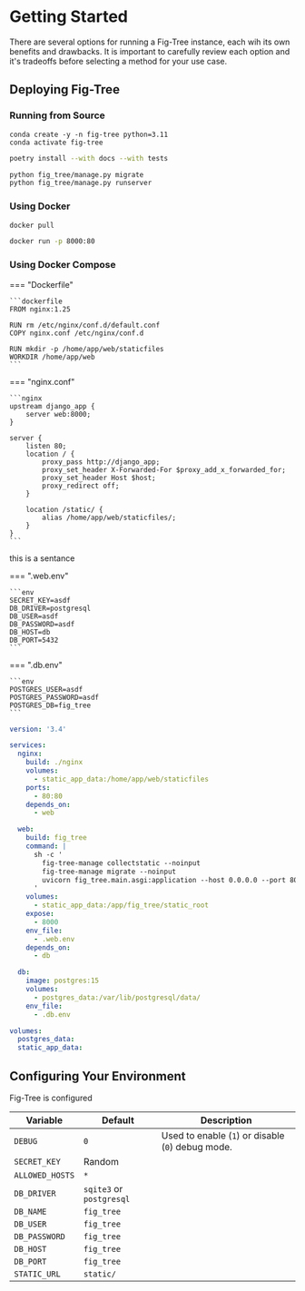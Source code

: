 # Getting Started

There are several options for running a Fig-Tree instance, each wih its own benefits and drawbacks.
It is important to carefully review each option and it's tradeoffs before selecting a method for your use case.

## Deploying Fig-Tree

### Running from Source

```
conda create -y -n fig-tree python=3.11
conda activate fig-tree
```

```bash
poetry install --with docs --with tests
```

```bash
python fig_tree/manage.py migrate
python fig_tree/manage.py runserver
```

### Using Docker

```bash
docker pull
```

```bash
docker run -p 8000:80
```

### Using Docker Compose

=== "Dockerfile"

    ```dockerfile
    FROM nginx:1.25
    
    RUN rm /etc/nginx/conf.d/default.conf
    COPY nginx.conf /etc/nginx/conf.d
    
    RUN mkdir -p /home/app/web/staticfiles
    WORKDIR /home/app/web
    ```

=== "nginx.conf"

    ```nginx
    upstream django_app {
        server web:8000;
    }
    
    server {
        listen 80;
        location / {
            proxy_pass http://django_app;
            proxy_set_header X-Forwarded-For $proxy_add_x_forwarded_for;
            proxy_set_header Host $host;
            proxy_redirect off;
        }
    
        location /static/ {
            alias /home/app/web/staticfiles/;
        }
    }
    ```

this is a sentance

=== ".web.env"

    ```env
    SECRET_KEY=asdf
    DB_DRIVER=postgresql
    DB_USER=asdf
    DB_PASSWORD=asdf
    DB_HOST=db
    DB_PORT=5432
    ```

=== ".db.env"

    ```env
    POSTGRES_USER=asdf
    POSTGRES_PASSWORD=asdf
    POSTGRES_DB=fig_tree
    ```


```yaml
version: '3.4'

services:
  nginx:
    build: ./nginx
    volumes:
      - static_app_data:/home/app/web/staticfiles
    ports:
      - 80:80
    depends_on:
      - web

  web:
    build: fig_tree
    command: |
      sh -c '
        fig-tree-manage collectstatic --noinput
        fig-tree-manage migrate --noinput
        uvicorn fig_tree.main.asgi:application --host 0.0.0.0 --port 8000
      '
    volumes:
      - static_app_data:/app/fig_tree/static_root
    expose:
      - 8000
    env_file:
      - .web.env
    depends_on:
      - db

  db:
    image: postgres:15
    volumes:
      - postgres_data:/var/lib/postgresql/data/
    env_file:
      - .db.env

volumes:
  postgres_data:
  static_app_data:
```


## Configuring Your Environment

Fig-Tree is configured

| Variable        | Default                  | Description                                       |
|-----------------|--------------------------|---------------------------------------------------|
| `DEBUG`         | `0`                      | Used to enable (`1`) or disable (`0`) debug mode. |
| `SECRET_KEY`    | Random                   |                                                   |
| `ALLOWED_HOSTS` | `*`                      |                                                   |
| `DB_DRIVER`     | `sqite3` or `postgresql` |                                                   |
| `DB_NAME`       | `fig_tree`               |                                                   |
| `DB_USER`       | `fig_tree`               |                                                   |
| `DB_PASSWORD`   | `fig_tree`               |                                                   |
| `DB_HOST`       | `fig_tree`               |                                                   |
| `DB_PORT`       | `fig_tree`               |                                                   |
| `STATIC_URL`    | `static/`                |                                                   |
